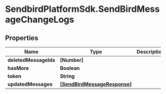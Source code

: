 # SendbirdPlatformSdk.SendBirdMessageChangeLogs

## Properties

Name | Type | Description | Notes
------------ | ------------- | ------------- | -------------
**deletedMessageIds** | **[Number]** |  | [optional] 
**hasMore** | **Boolean** |  | [optional] 
**token** | **String** |  | [optional] 
**updatedMessages** | [**[SendBirdMessageResponse]**](SendBirdMessageResponse.md) |  | [optional] 


